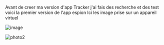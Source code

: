 Avant de creer ma version d'app Tracker j'ai fais des recherche et des test voici la premier version de l'app espion
Ici les image prise sur un appareil virtuel

![image](https://github.com/A-Fatihou/firstVersionGPSLocation/assets/144955567/53f69fd4-1c94-4f58-81f5-d71e7221decc)

![photo2](https://github.com/A-Fatihou/firstVersionGPSLocation/assets/144955567/f33ea1d7-268b-4ec4-a711-f30958815263)

